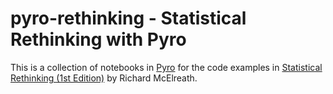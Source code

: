 # pyro-rethinking - Statistical Rethinking with Pyro


This is a collection of notebooks in [Pyro](http://pyro.ai/) for the code examples
in [Statistical Rethinking (1st Edition)](https://xcelab.net/rm/statistical-rethinking/) by
Richard McElreath.
